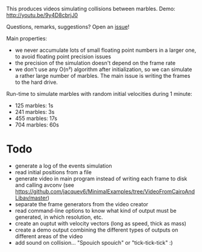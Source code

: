 This produces videos simulating collisions between marbles. Demo: http://youtu.be/9y4D8cbrjJ0

Questions, remarks, suggestions? Open an [issue](https://github.com/jacquev6/MarblesCollide/issues)!

Main properties:
* we never accumulate lots of small floating point numbers in a larger one, to avoid floating point precision issues
* the precision of the simulation doesn't depend on the frame rate
* we don't use any O(n²) algorithm after initialization, so we can simulate a rather large number of marbles. The main issue is writing the frames to the hard drive.

Run-time to simulate marbles with random initial velocities during 1 minute:
* 125 marbles: 1s
* 241 marbles: 3s
* 455 marbles: 17s
* 704 marbles: 60s


Todo
====

* generate a log of the events simulation
* read initial positions from a file
* generate video in main program instead of writing each frame to disk and calling avconv (see https://github.com/jacquev6/MinimalExamples/tree/VideoFromCairoAndLibav/master)
* separate the frame generators from the video creator
* read command-line options to know what kind of output must be generated, in which resolution, etc.
* create an ouptut with velocity vectors (long as speed, thick as mass)
* create a demo output combining the different types of outputs on different areas of the video
* add sound on collision... "Spouich spouich" or "tick-tick-tick" :)
